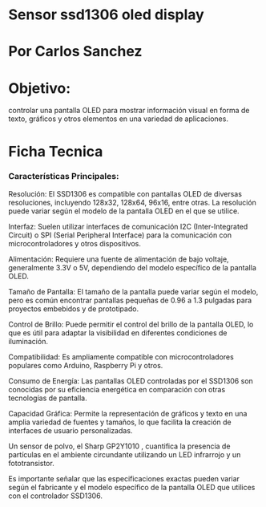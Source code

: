 # Sensor ssd1306 oled display

# Por Carlos Sanchez

# Objetivo:

controlar una pantalla OLED para mostrar información visual en forma de texto, gráficos y otros elementos en una variedad de aplicaciones. 


# Ficha Tecnica
### Características Principales:
Resolución: El SSD1306 es compatible con pantallas OLED de diversas resoluciones, incluyendo 128x32, 128x64, 96x16, entre otras. La resolución puede variar según el modelo de la pantalla OLED en el que se utilice.

Interfaz: Suelen utilizar interfaces de comunicación I2C (Inter-Integrated Circuit) o SPI (Serial Peripheral Interface) para la comunicación con microcontroladores y otros dispositivos.

Alimentación: Requiere una fuente de alimentación de bajo voltaje, generalmente 3.3V o 5V, dependiendo del modelo específico de la pantalla OLED.

Tamaño de Pantalla: El tamaño de la pantalla puede variar según el modelo, pero es común encontrar pantallas pequeñas de 0.96 a 1.3 pulgadas para proyectos embebidos y de prototipado.

Control de Brillo: Puede permitir el control del brillo de la pantalla OLED, lo que es útil para adaptar la visibilidad en diferentes condiciones de iluminación.

Compatibilidad: Es ampliamente compatible con microcontroladores populares como Arduino, Raspberry Pi y otros.

Consumo de Energía: Las pantallas OLED controladas por el SSD1306 son conocidas por su eficiencia energética en comparación con otras tecnologías de pantalla.

Capacidad Gráfica: Permite la representación de gráficos y texto en una amplia variedad de fuentes y tamaños, lo que facilita la creación de interfaces de usuario personalizadas.

Un sensor de polvo, el Sharp GP2Y1010 , cuantifica la presencia de partículas en el ambiente circundante utilizando un LED infrarrojo y un fototransistor. 

Es importante señalar que las especificaciones exactas pueden variar según el fabricante y el modelo específico de la pantalla OLED que utilices con el controlador SSD1306.


[](https://www.engineersgarage.com/wp-content/uploads/2021/07/P15-01.png
)

